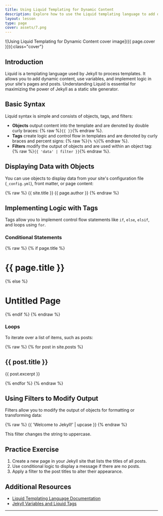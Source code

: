```yaml
---
title: Using Liquid Templating for Dynamic Content
description: Explore how to use the Liquid templating language to add dynamic content and logic to your Jekyll site, enhancing its interactivity and functionality.
layout: lesson
type: page
cover: assets/7.png
---
```


![Using Liquid Templating for Dynamic Content cover image]({{ page.cover }}){:class="cover"}

## Introduction

Liquid is a templating language used by Jekyll to process templates. It allows you to add dynamic content, use variables, and implement logic in your site's pages and posts. Understanding Liquid is essential for maximizing the power of Jekyll as a static site generator.

## Basic Syntax

Liquid syntax is simple and consists of objects, tags, and filters:

- **Objects** output content into the template and are denoted by double curly braces: {% raw %}`{{ }}`{% endraw %}.
- **Tags** create logic and control flow in templates and are denoted by curly braces and percent signs: {% raw %}`{% %}`{% endraw %}.
- **Filters** modify the output of objects and are used within an object tag: {% raw %}`{{ 'data' | filter }}`{% endraw %}.

## Displaying Data with Objects

You can use objects to display data from your site's configuration file (`_config.yml`), front matter, or page content:

{% raw %}
{{ site.title }}
{{ page.author }}
{% endraw %}

## Implementing Logic with Tags

Tags allow you to implement control flow statements like `if`, `else`, `elsif`, and loops using `for`.

### Conditional Statements

{% raw %}
{% if page.title %}
  <h1>{{ page.title }}</h1>
{% else %}
  <h1>Untitled Page</h1>
{% endif %}
{% endraw %}

### Loops

To iterate over a list of items, such as posts:

{% raw %}
{% for post in site.posts %}
  <article>
    <h2>{{ post.title }}</h2>
    <p>{{ post.excerpt }}</p>
  </article>
{% endfor %}
{% endraw %}

## Using Filters to Modify Output

Filters allow you to modify the output of objects for formatting or transforming data:

{% raw %}
{{ 'Welcome to Jekyll!' | upcase }}
{% endraw %}

This filter changes the string to uppercase.

## Practice Exercise

1. Create a new page in your Jekyll site that lists the titles of all posts.
2. Use conditional logic to display a message if there are no posts.
3. Apply a filter to the post titles to alter their appearance.

## Additional Resources

- [Liquid Templating Language Documentation](https://shopify.github.io/liquid/)
- [Jekyll Variables and Liquid Tags](https://jekyllrb.com/docs/variables/)

---
